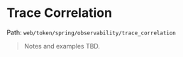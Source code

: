 # Trace Correlation

Path: `web/token/spring/observability/trace_correlation`

> Notes and examples TBD.
